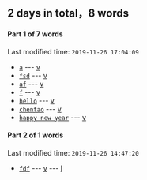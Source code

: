 ## **2** days in total，**8** words

#### Part **1** of **7** words
Last modified time: `2019-11-26 17:04:09`
+ [`a`](https://translate.google.cn/#view=home&op=translate&sl=en&tl=zh-CN&text=a) --- [v](https://translate.google.cn/translate_tts?ie=UTF-8&q=a&tl=en&total=1&idx=0&textlen=1&tk=372634.236526&client=webapp&prev=output)
+ [`fsd`](https://translate.google.cn/#view=home&op=translate&sl=en&tl=zh-CN&text=fsd) --- [v](https://translate.google.cn/translate_tts?ie=UTF-8&q=fsd&tl=en&total=1&idx=0&textlen=3&tk=826999.698883&client=webapp&prev=output)
+ [`af`](https://translate.google.cn/#view=home&op=translate&sl=en&tl=zh-CN&text=af) --- [v](https://translate.google.cn/translate_tts?ie=UTF-8&q=af&tl=en&total=1&idx=0&textlen=2&tk=705260.849560&client=webapp&prev=output)
+ [`f`](https://translate.google.cn/#view=home&op=translate&sl=en&tl=zh-CN&text=f) --- [v](https://translate.google.cn/translate_tts?ie=UTF-8&q=f&tl=en&total=1&idx=0&textlen=1&tk=708312.850604&client=webapp&prev=output)
+ [`hello`](https://translate.google.cn/#view=home&op=translate&sl=en&tl=zh-CN&text=hello) --- [v](https://translate.google.cn/translate_tts?ie=UTF-8&q=hello&tl=en&total=1&idx=0&textlen=5&tk=670448.790148&client=webapp&prev=output)
+ [`chentao`](https://translate.google.cn/#view=home&op=translate&sl=en&tl=zh-CN&text=chentao) --- [v](https://translate.google.cn/translate_tts?ie=UTF-8&q=chentao&tl=en&total=1&idx=0&textlen=7&tk=506372.102000&client=webapp&prev=output)
+ [`happy new year`](https://translate.google.cn/#view=home&op=translate&sl=en&tl=zh-CN&text=happy%20new%20year) --- [v](https://translate.google.cn/translate_tts?ie=UTF-8&q=happy%20new%20year&tl=en&total=1&idx=0&textlen=14&tk=325646.183418&client=webapp&prev=output)


#### Part **2** of **1** words
Last modified time: `2019-11-26 14:47:20`
+ [`fdf`](https://translate.google.cn/#view=home&op=translate&sl=en&tl=zh-CN&text=fdf) --- [v](https://translate.google.cn/translate_tts?ie=UTF-8&q=fdf&tl=en&total=1&idx=0&textlen=3&tk=124406.512386&client=webapp&prev=output) --- [l](121)


